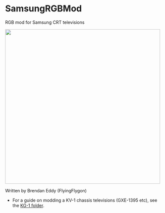 # SamsungRGBMod
RGB mod for Samsung CRT televisions


<img src="https://user-images.githubusercontent.com/41927604/220743506-b7152c7e-c2c3-4ae7-84ff-f4fe36de7ed9.jpg" width=500 />

Written by Brendan Eddy (FlyingFlygon)

* For a guide on modding a KV-1 chassis televisions (GXE-1395 etc), see the [KG-1 folder](KG-1/README.md).
